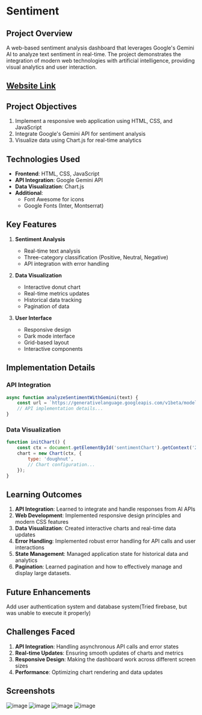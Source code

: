 # Sentiment

## Project Overview
A web-based sentiment analysis dashboard that leverages Google's Gemini AI to analyze text sentiment in real-time. The project demonstrates the integration of modern web technologies with artificial intelligence, providing visual analytics and user interaction.

## [Website Link](https://arnav-yadav.github.io/Sentiment/)

## Project Objectives
1. Implement a responsive web application using HTML, CSS, and JavaScript
2. Integrate Google's Gemini API for sentiment analysis
3. Visualize data using Chart.js for real-time analytics

## Technologies Used
- **Frontend**: HTML, CSS, JavaScript
- **API Integration**: Google Gemini API
- **Data Visualization**: Chart.js
- **Additional**: 
  - Font Awesome for icons
  - Google Fonts (Inter, Montserrat)

## Key Features
1. **Sentiment Analysis**
   - Real-time text analysis
   - Three-category classification (Positive, Neutral, Negative)
   - API integration with error handling

2. **Data Visualization**
   - Interactive donut chart
   - Real-time metrics updates
   - Historical data tracking
   - Pagination of data

3. **User Interface**
   - Responsive design
   - Dark mode interface
   - Grid-based layout
   - Interactive components

## Implementation Details

### API Integration
```javascript
async function analyzeSentimentWithGemini(text) {
    const url = `https://generativelanguage.googleapis.com/v1beta/models/gemini-pro:generateContent?key=${process.env.GEMINI_API_KEY}`;
    // API implementation details...
}
```

### Data Visualization
```javascript
function initChart() {
    const ctx = document.getElementById('sentimentChart').getContext('2d');
    chart = new Chart(ctx, {
        type: 'doughnut',
        // Chart configuration...
    });
}
```

## Learning Outcomes
1. **API Integration**: Learned to integrate and handle responses from AI APIs
2. **Web Development**: Implemented responsive design principles and modern CSS features
3. **Data Visualization**: Created interactive charts and real-time data updates
4. **Error Handling**: Implemented robust error handling for API calls and user interactions
5. **State Management**: Managed application state for historical data and analytics
6. **Pagination**: Learned pagination and how to effectively manage and display large datasets.

## Future Enhancements
Add user authentication system and database system(Tried firebase, but was unable to execute it properly)

## Challenges Faced
1. **API Integration**: Handling asynchronous API calls and error states
2. **Real-time Updates**: Ensuring smooth updates of charts and metrics
3. **Responsive Design**: Making the dashboard work across different screen sizes
4. **Performance**: Optimizing chart rendering and data updates


## Screenshots
![image](https://github.com/user-attachments/assets/e44983c0-ef13-491a-8b00-747ac660f9d0)
![image](https://github.com/user-attachments/assets/e6299c60-666e-411a-86ab-72551846cf5d)
![image](https://github.com/user-attachments/assets/577fa8d1-5426-4d02-87a4-72a5df76b998)
![image](https://github.com/user-attachments/assets/f8498ffb-81aa-414f-a19d-d8ceeae2b51f)

